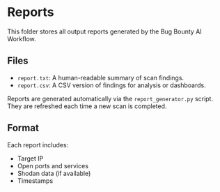 # Reports

This folder stores all output reports generated by the Bug Bounty AI Workflow.

## Files

- `report.txt`: A human-readable summary of scan findings.
- `report.csv`: A CSV version of findings for analysis or dashboards.

Reports are generated automatically via the `report_generator.py` script.  
They are refreshed each time a new scan is completed.

## Format

Each report includes:
- Target IP
- Open ports and services
- Shodan data (if available)
- Timestamps
